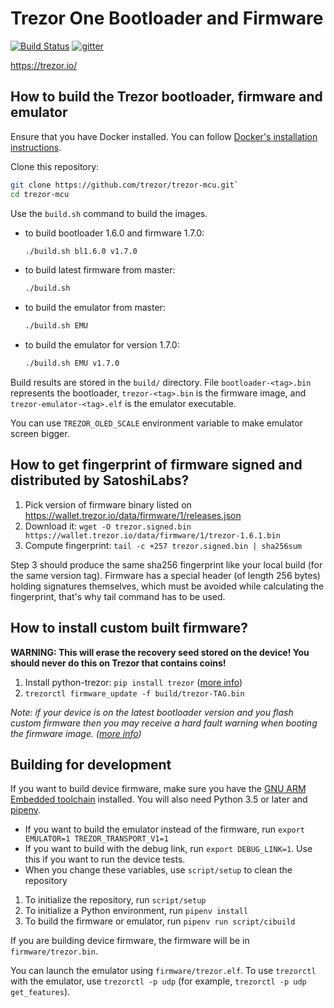 # Trezor One Bootloader and Firmware

[![Build Status](https://travis-ci.org/trezor/trezor-mcu.svg?branch=master)](https://travis-ci.org/trezor/trezor-mcu) [![gitter](https://badges.gitter.im/trezor/community.svg)](https://gitter.im/trezor/community)

https://trezor.io/

## How to build the Trezor bootloader, firmware and emulator

Ensure that you have Docker installed. You can follow [Docker's installation instructions](https://docs.docker.com/engine/installation/).

Clone this repository:
```sh
git clone https://github.com/trezor/trezor-mcu.git`
cd trezor-mcu
```

Use the `build.sh` command to build the images.

* to build bootloader 1.6.0 and firmware 1.7.0:
  ```sh
  ./build.sh bl1.6.0 v1.7.0
  ```
* to build latest firmware from master:
  ```sh
  ./build.sh
  ```
* to build the emulator from master:
  ```sh
  ./build.sh EMU
  ```
* to build the emulator for version 1.7.0:
  ```sh
  ./build.sh EMU v1.7.0
  ```

Build results are stored in the `build/` directory. File `bootloader-<tag>.bin` represents
the bootloader, `trezor-<tag>.bin` is the firmware image, and `trezor-emulator-<tag>.elf`
is the emulator executable.

You can use `TREZOR_OLED_SCALE` environment variable to make emulator screen bigger.

## How to get fingerprint of firmware signed and distributed by SatoshiLabs?

1. Pick version of firmware binary listed on https://wallet.trezor.io/data/firmware/1/releases.json
2. Download it: `wget -O trezor.signed.bin https://wallet.trezor.io/data/firmware/1/trezor-1.6.1.bin`
3. Compute fingerprint: `tail -c +257 trezor.signed.bin | sha256sum`

Step 3 should produce the same sha256 fingerprint like your local build (for the same version tag). Firmware has a special header (of length 256 bytes) holding signatures themselves, which must be avoided while calculating the fingerprint, that's why tail command has to be used.

## How to install custom built firmware?

**WARNING: This will erase the recovery seed stored on the device! You should never do this on Trezor that contains coins!**

1. Install python-trezor: `pip install trezor` ([more info](https://github.com/trezor/python-trezor))
2. `trezorctl firmware_update -f build/trezor-TAG.bin`

*Note: if your device is on the latest bootloader version and you flash custom firmware then you may receive a hard fault warning when booting the firmware image. ([more info](https://github.com/trezor/trezor-firmware/issues/313))*

## Building for development

If you want to build device firmware, make sure you have the
[GNU ARM Embedded toolchain](https://developer.arm.com/open-source/gnu-toolchain/gnu-rm/downloads) installed.
You will also need Python 3.5 or later and [pipenv](https://pipenv.readthedocs.io/en/latest/install/).

* If you want to build the emulator instead of the firmware, run `export EMULATOR=1 TREZOR_TRANSPORT_V1=1`
* If you want to build with the debug link, run `export DEBUG_LINK=1`. Use this if you want to run the device tests.
* When you change these variables, use `script/setup` to clean the repository

1. To initialize the repository, run `script/setup`
2. To initialize a Python environment, run `pipenv install`
3. To build the firmware or emulator, run `pipenv run script/cibuild`

If you are building device firmware, the firmware will be in `firmware/trezor.bin`.

You can launch the emulator using `firmware/trezor.elf`. To use `trezorctl` with the emulator, use
`trezorctl -p udp` (for example, `trezorctl -p udp get_features`).
